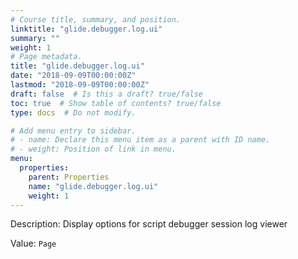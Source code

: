 ```yaml
---
# Course title, summary, and position.
linktitle: "glide.debugger.log.ui"
summary: ""
weight: 1
# Page metadata.
title: "glide.debugger.log.ui"
date: "2018-09-09T00:00:00Z"
lastmod: "2018-09-09T00:00:00Z"
draft: false  # Is this a draft? true/false
toc: true  # Show table of contents? true/false
type: docs  # Do not modify.

# Add menu entry to sidebar.
# - name: Declare this menu item as a parent with ID name.
# - weight: Position of link in menu.
menu:
  properties:
    parent: Properties
    name: "glide.debugger.log.ui"
    weight: 1
---
```


Description: Display options for script debugger session log viewer


Value: `Page`